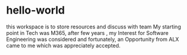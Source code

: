 # hello-world
this workspace is to store resources and discuss with team
My starting point in Tech was M365, after few years , my Interest for Software Engineering was considered and fortunately, an Opportunity from ALX came to me which was appreciately accepted.
